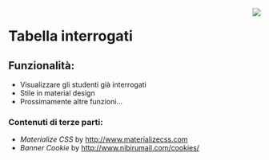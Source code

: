 <img src="http://i.imgur.com/AuXnYox.png" align="right" />

# Tabella interrogati
## Funzionalità:
- Visualizzare gli studenti già interrogati
- Stile in material design
- Prossimamente altre funzioni...

### Contenuti di terze parti: 
- _Materialize CSS_ by http://www.materializecss.com
- _Banner Cookie_ by http://www.nibirumail.com/cookies/
